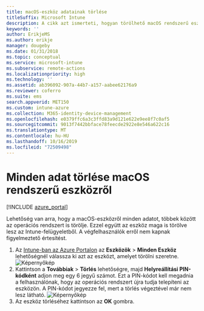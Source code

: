 ```yaml
---
title: macOS-eszköz adatainak törlése
titleSuffix: Microsoft Intune
description: A cikk azt ismerteti, hogyan törölhető macOS rendszerű eszközről minden adat, beleértve az operációs rendszert is.
keywords: ''
author: ErikjeMS
ms.author: erikje
manager: dougeby
ms.date: 01/31/2018
ms.topic: conceptual
ms.service: microsoft-intune
ms.subservice: remote-actions
ms.localizationpriority: high
ms.technology: ''
ms.assetid: ab396092-907a-44b7-a157-aabee62176a9
ms.reviewer: coferro
ms.suite: ems
search.appverid: MET150
ms.custom: intune-azure
ms.collection: M365-identity-device-management
ms.openlocfilehash: e0379ffc6a3c3ffd83a9d121e622e9ee8f7c0af5
ms.sourcegitcommit: 9013f7442bbface78feecde2922e8e546a622c16
ms.translationtype: MT
ms.contentlocale: hu-HU
ms.lasthandoff: 10/16/2019
ms.locfileid: "72509498"
---
```

# <a name="erase-all-data-from-a-macos-device"></a>Minden adat törlése macOS rendszerű eszközről

[!INCLUDE [azure_portal](../includes/azure_portal.md)]

Lehetőség van arra, hogy a macOS-eszközről minden adatot, többek között az operációs rendszert is törölje. Ezzel együtt az eszköz maga is törölve lesz az Intune-felügyeletből. A végfelhasználók erről nem kapnak figyelmeztető értesítést.

1. Az [Intune-ban az Azure Portalon](https://aka.ms/intuneportal) az **Eszközök** > **Minden Eszköz** lehetőségnél válassza ki azt az eszközt, amelyet törölni szeretne.
![Képernyőkép](./media/device-erase/choosedevice.png)
2. Kattintson a **Továbbiak** > **Törlés** lehetőségre, majd **Helyreállítási PIN-kódként** adjon meg egy 6 jegyű számot. Ezt a PIN-kódot kell megadnia a felhasználónak, hogy az operációs rendszert újra tudja telepíteni az eszközön. A PIN-kódot jegyezze fel, mert a törlés végeztével már nem lesz látható.
![Képernyőkép](./media/device-erase/providepin.png)
3. Az eszköz törléséhez kattintson az **OK** gombra.
